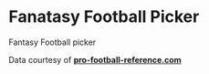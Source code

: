 # Fanatasy Football Picker
Fantasy Football picker

Data courtesy of **[pro-football-reference.com](https://www.pro-football-reference.com/years/2020/fantasy.htm)**
